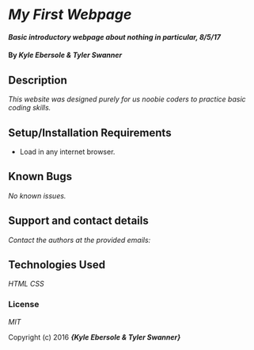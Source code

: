 # _My First Webpage_

#### _Basic introductory webpage about nothing in particular, 8/5/17_

#### By _**Kyle Ebersole & Tyler Swanner**_

## Description

_This website was designed purely for us noobie coders to practice basic coding skills._

## Setup/Installation Requirements

* Load in any internet browser.

## Known Bugs

_No known issues._

## Support and contact details

_Contact the authors at the provided emails:_

## Technologies Used

_HTML_
_CSS_

### License

*MIT*

Copyright (c) 2016 **_{Kyle Ebersole & Tyler Swanner}_**
